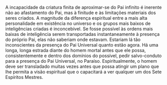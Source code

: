 ﻿A incapacidade da criatura finita de aproximar-se do Pai infinito é inerente não ao afastamento do Pai, mas à finitude e às limitações materiais dos seres criados. A magnitude da diferença espiritual entre a mais alta personalidade em existência no universo e os grupos mais baixos de inteligências criadas é inconcebível. Se fosse possível às ordens mais baixas de inteligência serem transportadas instantaneamente à presença do próprio Pai, elas não saberiam onde estavam. Estariam lá tão inconscientes da presença do Pai Universal quanto estão agora. Há uma longa, longa estrada diante do homem mortal antes que ele possa, consistentemente e dentro dos domínios do possível, pedir salvo-conduto para a presença do Pai Universal, no Paraíso. Espiritualmente, o homem deve ser transladado muitas vezes antes que possa atingir um plano que lhe permita a visão espiritual que o capacitará a ver qualquer um dos Sete Espíritos Mestres.